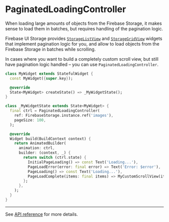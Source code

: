 # PaginatedLoadingController

When loading large amounts of objects from the Firebase Storage, it makes sense to load them in batches, but requires handling of the pagination logic.

Firebase UI Storage provides [`StorageListView`] and [`StorageGridView`] widgets that implement pagination logic for you, and allow to load objects from the Firebase Storage in batches while scrolling.

In cases where you want to build a completely custom scroll view, but still have pagination logic handled – you can use `PaginatedLoadingController`.

[`StorageListView`]: https://github.com/firebase/FirebaseUI-Flutter/tree/main/packages/firebase_ui_storage/doc/list-view.md
[`StorageGridView`]: https://github.com/firebase/FirebaseUI-Flutter/tree/main/packages/firebase_ui_storage/doc/grid-view.md

```dart
class MyWidget extends StatefulWidget {
  const MyWidget({super.key});

  @override
  State<MyWidget> createState() => _MyWidgetState();
}

class _MyWidgetState extends State<MyWidget> {
  final ctrl = PaginatedLoadingController(
    ref: FirebaseStorage.instance.ref('images'),
    pageSize: 100,
  );

  @override
  Widget build(BuildContext context) {
    return AnimatedBuilder(
      animation: ctrl,
      builder: (context, _) {
        return switch (ctrl.state) {
          InitialPageLoading() => const Text('Loading...'),
          PageLoadError(error: final error) => Text('Error: $error'),
          PageLoading() => const Text('Loading...'),
          PageLoadComplete(items: final items) => MyCustomScrollView(items: items),
        };
      },
    );
  }
}
```

---

See [API reference](https://pub.dev/documentation/firebase_ui_storage/latest/firebase_ui_storage/PaginatedLoadingController-class.html) for more details.
